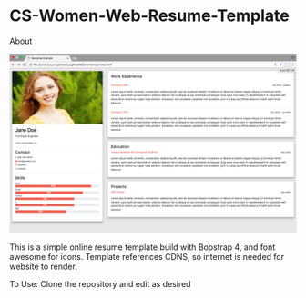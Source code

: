 # CS-Women-Web-Resume-Template

About 


![alt text](screenshot.png "Description goes here")

This is a simple online resume template build with Boostrap 4, and font awesome for icons. Template references CDNS, so internet is needed for website to render. 

To Use:
Clone the repository and edit as desired 


